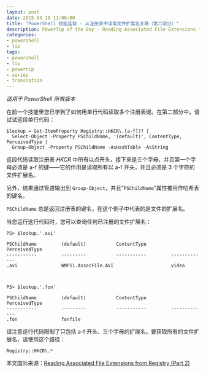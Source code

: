 ```yaml
---
layout: post
date: 2015-03-19 11:00:00
title: "PowerShell 技能连载 - 从注册表中读取文件扩展名关联（第二部分）"
description: PowerTip of the Day - Reading Associated File Extensions from Registry (Part 2)
categories:
- powershell
- tip
tags:
- powershell
- tip
- powertip
- series
- translation
---
```

_适用于 PowerShell 所有版本_

在前一个技能里您已学到了如何用单行代码读取多个注册表键。在第二部分中，请试试这段单行代码：

    $lookup = Get-ItemProperty Registry::HKCR\.[a-f]?? | 
      Select-Object -Property PSChildName, '(default)', ContentType, PerceivedType |
      Group-Object -Property PSChildName -AsHashTable -AsString

这段代码读取注册表 _HKCR_ 中所有以点开头，接下来是三个字母，并且第一个字母必须是 a-f 的键——它的作用是读取所有以 a-f 开头，并且必须是 3 个字符的文件扩展名。

另外，结果通过管道输出到 `Group-Object`，并且“`PSChildName`”属性被用作哈希表的键名。

`PSChildName` 总是返回注册表的键名，在这个例子中代表的是文件的扩展名。

当您运行这行代码时，您可以查询任何已注册的文件扩展名：

    PS> $lookup.'.avi'
    
    PSChildName         (default)           ContentType         PerceivedType      
    -----------         ---------           -----------         -------------      
    .avi                WMP11.AssocFile.AVI                     video              
    
    
    
    PS> $lookup.'.fon'
    
    PSChildName         (default)           ContentType         PerceivedType      
    -----------         ---------           -----------         -------------      
    .fon                fonfile                                                    

请注意这行代码限制了只包括 a-f 开头、三个字母的扩展名。要获取所有的文件扩展名，请使用这个路径：

    Registry::HKCR\.*

<!--more-->
本文国际来源：[Reading Associated File Extensions from Registry (Part 2)](http://community.idera.com/powershell/powertips/b/tips/posts/reading-associated-file-extensions-from-registry-part-2)
